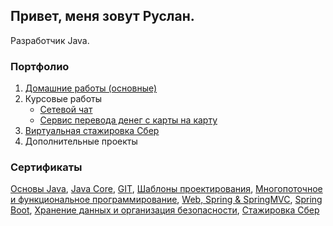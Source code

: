 ## Привет, меня зовут Руслан.
Разработчик Java.
### Портфолио
1. [Домашние работы (основные)](https://github.com/rusandal/my-works/blob/main/README.md)
2. Курсовые работы    
    * [Сетевой чат](https://github.com/rusandal/myChat)
    * [Сервис перевода денег с карты на карту](https://github.com/rusandal/BackendMoneyTranfer-portfolio-)
4. [Виртуальная стажировка Сбер](https://github.com/rusandal/sber-sortDataFromFile)
5. Дополнительные проекты

### Сертификаты
[Основы Java](https://github.com/rusandal/rusandal/blob/main/certificate.pdf), [Java Core](https://github.com/rusandal/rusandal/blob/main/certificate%20JavaCore.pdf), [GIT](https://github.com/rusandal/rusandal/blob/main/certificate%20GIT.pdf), [Шаблоны проектирования](https://github.com/rusandal/rusandal/blob/main/certificatePattern.pdf), [Многопоточное и функциональное программирование](https://github.com/rusandal/rusandal/blob/main/certificatePattern.pdf), [Web, Spring & SpringMVC](https://github.com/rusandal/rusandal/blob/main/certificate_Web%2C%20Spring%2C%20SpringMVC.pdf), [Spring Boot](https://github.com/rusandal/rusandal/blob/main/certificate%20SpringBoot.pdf), [Хранение данных и организация безопасности](https://github.com/rusandal/rusandal/blob/main/certificate%20DB%26Secure.pdf), [Стажировка Сбер](https://github.com/rusandal/rusandal/blob/main/Sber.pdf)
<!--
**rusandal/rusandal** is a ✨ _special_ ✨ repository because its `README.md` (this file) appears on your GitHub profile.

Here are some ideas to get you started:

- 🔭 I’m currently working on ...
- 🌱 I’m currently learning ...
- 👯 I’m looking to collaborate on ...
- 🤔 I’m looking for help with ...
- 💬 Ask me about ...
- 📫 How to reach me: ...
- 😄 Pronouns: ...
- ⚡ Fun fact: ...
-->
